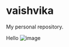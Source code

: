 # vaishvika
My personal repository.

Hello ![image](https://github.com/user-attachments/assets/4ab16982-fb0b-4200-87da-513fe14ddc38)
